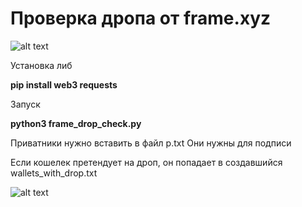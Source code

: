 # Проверка дропа от frame.xyz

![alt text](https://i.gyazo.com/9ec561fe205e5264c764afcdb2d768fe.png)

Установка либ

<b>pip install web3 requests</b>

Запуск 

<b>python3 frame_drop_check.py</b>

Приватники нужно вставить в файл p.txt
Они нужны для подписи

Если кошелек претендует на дроп, он попадает в создавшийся wallets_with_drop.txt

![alt text](https://i.gyazo.com/c5fb1d69bd1aff05e18d13c490f039aa.png)

